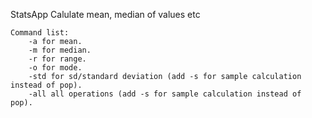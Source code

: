 StatsApp
Calulate mean, median of values etc

	Command list:
		-a for mean.
		-m for median.
		-r for range.
		-o for mode.
		-std for sd/standard deviation (add -s for sample calculation instead of pop).
		-all all operations (add -s for sample calculation instead of pop).
